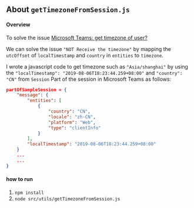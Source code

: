 ## About `getTimezoneFromSession.js`
#### Overview
To solve the issue [Microsoft Teams: get timezone of user?](https://stackoverflow.com/questions/53282405/microsoft-teams-get-timezone-of-user)

We can solve the issue `"NOT Receive the timezone"` by mapping the `utcOffset` of `localTimestamp` and `country` in `entities` to `timezone`.   

I wrote a javascript code to get timezone such as `"Asia/shanghai"` by using the `"localTimestamp": "2019-08-06T18:23:44.259+08:00"` and `"country": "CN"` from `Session` 
Part of the session in Microsoft Teams as follows:
```json
partOfSampleSession = {
    "message": {
        "entities": [
            {
                "country": "CN",
                "locale": "zh-CN",
                "platform": "Web",
                "type": "clientInfo"
            }
        ],
        "localTimestamp": "2019-08-06T18:23:44.259+08:00"
    }
    ...
    ...
}
```
#### how to run
1. `npm install`
2. `node src/utils/getTimezoneFromSession.js`  